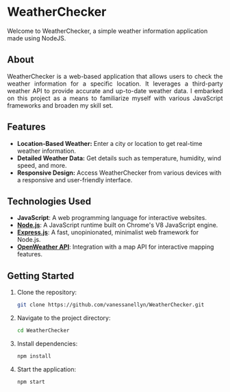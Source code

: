 # WeatherChecker

Welcome to WeatherChecker, a simple weather information application made using NodeJS.

## About

<p align="justify">WeatherChecker is a web-based application that allows users to check the weather information for a specific location. It leverages a third-party weather API to provide accurate and up-to-date weather data. I embarked on this project as a means to familiarize myself with various JavaScript frameworks and broaden my skill set.</p> 

## Features

- **Location-Based Weather:** Enter a city or location to get real-time weather information.
- **Detailed Weather Data:** Get details such as temperature, humidity, wind speed, and more.
- **Responsive Design:** Access WeatherChecker from various devices with a responsive and user-friendly interface.

## Technologies Used

- **JavaScript**: A web programming language for interactive websites.
- **[Node.js](https://nodejs.org/en)**: A JavaScript runtime built on Chrome's V8 JavaScript engine.
- **[Express.js](https://expressjs.com/)**: A fast, unopinionated, minimalist web framework for Node.js.
- **[OpenWeather API](https://openweathermap.org/api)**: Integration with a map API for interactive mapping features.

## Getting Started

1. Clone the repository:
      ```bash
      git clone https://github.com/vanessanellyn/WeatherChecker.git

2. Navigate to the project directory:
      ```bash
      cd WeatherChecker

3. Install dependencies:
      ```bash
      npm install

4. Start the application:
      ```bash
      npm start
